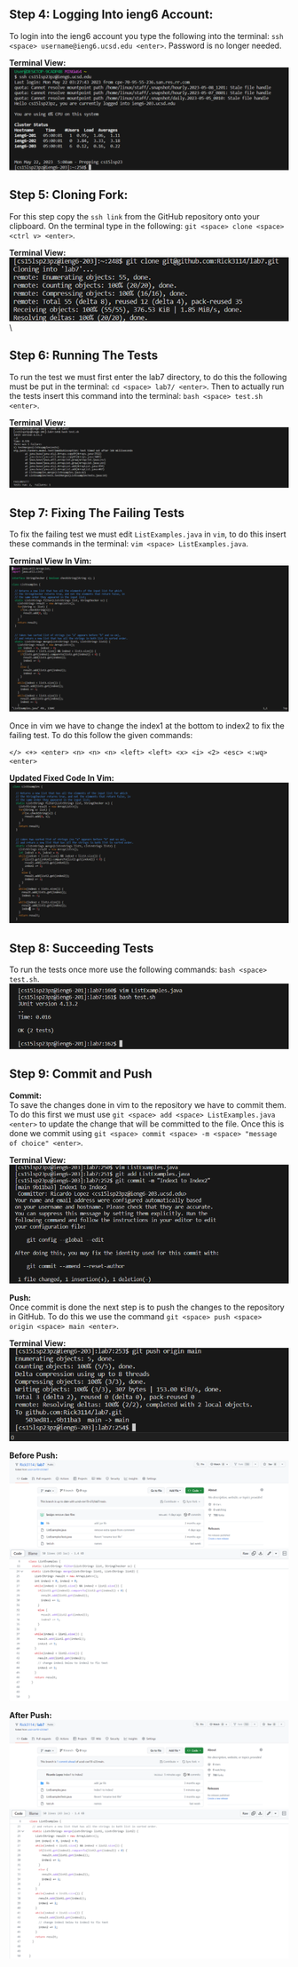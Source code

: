 ## Step 4: Logging Into ieng6 Account: 
To login into the ieng6 account you type the following into the terminal: `ssh <space> username@ieng6.ucsd.edu <enter>`. Password is no longer needed. 

**Terminal View:** 
![Image](loginnp.png)

## Step 5: Cloning Fork: 
For this step copy the `ssh link` from the GitHub repository onto your clipboard. On the terminal type in the following: `git <space> clone <space> <ctrl v> <enter>`. 

**Terminal View:** \
![Image](sshclone.png) \

## Step 6: Running The Tests 
To run the test we must first enter the lab7 directory, to do this the following must be put in the terminal: `cd <space> lab7/ <enter>`. Then to actually run the tests insert this command into the terminal: `bash <space> test.sh <enter>`. 

**Terminal View:** 
![Image](ListsTests.png)

## Step 7: Fixing The Failing Tests
To fix the failing test we must edit `ListExamples.java` in `vim`, to do this insert these commands in the terminal: `vim <space> ListExamples.java`. 

**Terminal View In Vim:** 
![Image](Vim1.png)

Once in vim we have to change the index1 at the bottom to index2 to fix the failing test. To do this follow the given commands:
```
</> <+> <enter> <n> <n> <n> <left> <left> <x> <i> <2> <esc> <:wq> <enter>
```

**Updated Fixed Code In Vim:** 
![Image](Vim2.png)

## Step 8: Succeeding Tests 
To run the tests once more use the following commands: `bash <space> test.sh`.
![Image](PassedTests.png) 

## Step 9: Commit and Push 

**Commit:** \
To save the changes done in vim to the repository we have to commit them. To do this first we must use `git <space> add <space> ListExamples.java <enter>` to update the change that will be committed to the file. Once this is done we commit using `git <space> commit <space> -m <space> "message of choice" <enter>`. 

**Terminal View:** \
![Image](Commit.png)

**Push:** \
Once commit is done the next step is to push the changes to the repository in GitHub. To do this we use the command `git <space> push <space> origin <space> main <enter>`. 

**Terminal View:** \
![Image](push.png)

**Before Push:**  
![Image](b4push1.png)
![Image](b4push2.png)

**After Push:**  
![Image](afterpush1.png)
![Image](afterpush2.png)
